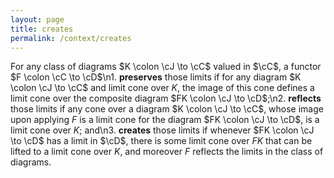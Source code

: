 ```yaml
---
layout: page
title: creates
permalink: /context/creates
---
```

For any class of diagrams $K \colon \cJ \to \cC$ valued in $\cC$, a functor $F \colon \cC \to \cD$\n1. **preserves** those limits if for any diagram $K \colon \cJ \to \cC$ and limit cone over $K$, the image of this cone defines a limit cone over the composite diagram $FK \colon \cJ \to \cD$;\n2. **reflects** those limits  if any cone over a diagram $K \colon \cJ \to \cC$, whose image upon applying $F$ is a limit cone for the diagram $FK \colon \cJ \to \cD$, is a limit cone over $K$; and\n3. **creates** those limits if whenever $FK \colon \cJ \to \cD$ has a limit in $\cD$, there is some limit cone over $FK$ that can be lifted to a limit cone over $K$, and moreover $F$ reflects the limits in the class of diagrams.
